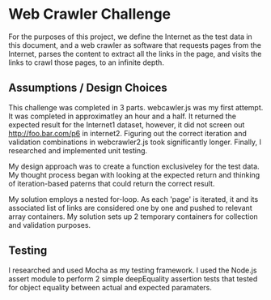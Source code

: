 # Web Crawler Challenge
For the purposes of this project, we define the Internet as the test data in this document, and a web crawler as software that requests pages from the Internet, parses the content to extract all the links in the page, and visits the links to crawl those pages, to an infinite depth.

## Assumptions / Design Choices
This challenge was completed in 3 parts. webcawler.js was my first attempt. It was completed in approximatley an hour and a half. It returned the expected result for the Internet1 dataset, however, it did not screen out http://foo.bar.com/p6 in internet2. Figuring out the correct iteration and validation combinations in webcrawler2.js took significantly longer.
Finally, I researched and implemented unit testing.

My design approach was to create a function exclusiveley for the test data. My thought process began with looking at the expected return and thinking of iteration-based paterns that could return the correct result.

 My solution employs a nested for-loop. As each 'page' is iterated, it and its associated list of links are considered one by one and pushed to relevant array containers.
 My solution sets up 2 temporary containers for collection and validation purposes.

## Testing
I researched and used Mocha as my testing framework. I used the Node.js assert module to perform 2 simple deepEquality assertion tests that tested for object equality between actual and expected paramaters. 
